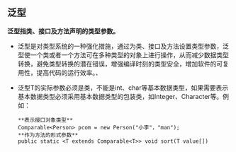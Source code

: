 ## 泛型

**泛型指类、接口及方法声明的类型参数。**

- 泛型是对类型系统的一种强化措施，通过为类、接口及方法设置类型参数，泛型使一个类或者一个方法可在多种类型的对象上进行操作，从而减少数据类型转换，避免类型转换的潜在错误，增强编译时刻的类型安全，增加软件的可复用性，提高代码的运行效率。、

- 泛型T的实际参数必须是类，不能是int、char等基本数据类型，如果需要表示基本数据类型必须采用基本数据类型的包装类，如Integer、Character等。例如：
  
  ```
  **表示接口对象类型**
  Comparable<Person> pcom = new Person("小李"，"man");
  **作为方法的形式参数**
  public static <T extends Comparable<T>> void sort(T value[])
  ```
  
  


